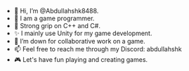 - 👋 Hi, I’m @Abdullahshk8488.
- 👀 I am a game programmer.
- 🌱 Strong grip on C++ and C#.
- ✨ I mainly use Unity for my game development.
- 💞️ I’m down for collaborative work on a game.
- 📫 Feel free to reach me through my Discord: abdullahshk
- 🎮 Let's have fun playing and creating games.

<!---
Abdullahshk69/Abdullahshk69 is a ✨ special ✨ repository because its `README.md` (this file) appears on your GitHub profile.
You can click the Preview link to take a look at your changes.
--->
